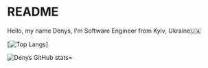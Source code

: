 # README

Hello, my name Denys, I'm Software Engineer from Kyiv, Ukraine🇺🇦


[![Top Langs](https://github-readme-stats.vercel.app/api/top-langs/?username=dpyrozhok&layout=compact)]


![Denys GitHub stats](https://github-readme-stats.vercel.app/api?username=dpyrozhok&show_icons=true&theme=radical)=
